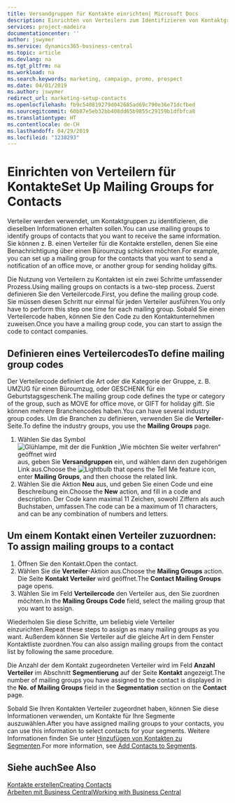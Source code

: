 ```yaml
---
title: Versandgruppen für Kontakte einrichten| Microsoft Docs
description: Einrichten von Verteilern zum Identifizieren von Kontaktgruppen, denen die gleichen Informationen zugehen sollen, z. B. Marketingkampagnen oder Promotionen.
services: project-madeira
documentationcenter: ''
author: jswymer
ms.service: dynamics365-business-central
ms.topic: article
ms.devlang: na
ms.tgt_pltfrm: na
ms.workload: na
ms.search.keywords: marketing, campaign, promo, prospect
ms.date: 04/01/2019
ms.author: jswymer
redirect_url: marketing-setup-contacts
ms.openlocfilehash: fb9c540819279d042685ad69c790e36e71dcfbed
ms.sourcegitcommit: 60b87e5eb32bb408dd65b9855c29159b1dfbfca8
ms.translationtype: HT
ms.contentlocale: de-CH
ms.lasthandoff: 04/29/2019
ms.locfileid: "1238293"
---
```

# <a name="set-up-mailing-groups-for-contacts"></a><span data-ttu-id="dd29b-103">Einrichten von Verteilern für Kontakte</span><span class="sxs-lookup"><span data-stu-id="dd29b-103">Set Up Mailing Groups for Contacts</span></span>
<span data-ttu-id="dd29b-104">Verteiler werden verwendet, um Kontaktgruppen zu identifizieren, die dieselben Informationen erhalten sollen.</span><span class="sxs-lookup"><span data-stu-id="dd29b-104">You can use mailing groups to identify groups of contacts that you want to receive the same information.</span></span> <span data-ttu-id="dd29b-105">Sie können z. B. einen Verteiler für die Kontakte erstellen, denen Sie eine Benachrichtigung über einen Büroumzug schicken möchten.</span><span class="sxs-lookup"><span data-stu-id="dd29b-105">For example, you can set up a mailing group for the contacts that you want to send a notification of an office move, or another group for sending holiday gifts.</span></span>

<span data-ttu-id="dd29b-106">Die Nutzung von Verteilern zu Kontakten ist ein zwei Schritte umfassender Prozess.</span><span class="sxs-lookup"><span data-stu-id="dd29b-106">Using mailing groups on contacts is a two-step process.</span></span> <span data-ttu-id="dd29b-107">Zuerst definieren Sie den Verteilercode.</span><span class="sxs-lookup"><span data-stu-id="dd29b-107">First, you define the mailing group code.</span></span> <span data-ttu-id="dd29b-108">Sie müssen diesen Schritt nur einmal für jeden Verteiler ausführen.</span><span class="sxs-lookup"><span data-stu-id="dd29b-108">You only have to perform this step one time for each mailing group.</span></span> <span data-ttu-id="dd29b-109">Sobald Sie einen Verteilercode haben, können Sie den Code zu den Kontaktunternehmen zuweisen.</span><span class="sxs-lookup"><span data-stu-id="dd29b-109">Once you have a mailing group code, you can start to assign the code to contact companies.</span></span>

## <a name="to-define-mailing-group-codes"></a><span data-ttu-id="dd29b-110">Definieren eines Verteilercodes</span><span class="sxs-lookup"><span data-stu-id="dd29b-110">To define mailing group codes</span></span>
<span data-ttu-id="dd29b-111">Der Verteilercode definiert die Art oder die Kategorie der Gruppe, z. B. UMZUG für einen Büroumzug, oder GESCHENK für ein Geburtstagsgeschenk.</span><span class="sxs-lookup"><span data-stu-id="dd29b-111">The mailing group code defines the type or category of the group, such as MOVE for office move, or GIFT for holiday gift.</span></span> <span data-ttu-id="dd29b-112">Sie können mehrere Branchencodes haben.</span><span class="sxs-lookup"><span data-stu-id="dd29b-112">You can have several industry group codes.</span></span> <span data-ttu-id="dd29b-113">Um die Branchen zu definieren, verwenden Sie die **Verteiler**-Seite.</span><span class="sxs-lookup"><span data-stu-id="dd29b-113">To define the industry groups, you use the **Mailing Groups** page.</span></span>

1. <span data-ttu-id="dd29b-114">Wählen Sie das Symbol ![Glühlampe, mit der die Funktion „Wie möchten Sie weiter verfahren“ geöffnet wird](media/ui-search/search_small.png "Wie möchten Sie weiter verfahren?") aus, geben Sie **Versandgruppen** ein, und wählen dann den zugehörigen Link aus.</span><span class="sxs-lookup"><span data-stu-id="dd29b-114">Choose the ![Lightbulb that opens the Tell Me feature](media/ui-search/search_small.png "Tell me what you want to do") icon, enter **Mailing Groups**, and then choose the related link.</span></span>
2. <span data-ttu-id="dd29b-115">Wählen Sie die Aktion **Neu** aus, und geben Sie einen Code und eine Beschreibung ein.</span><span class="sxs-lookup"><span data-stu-id="dd29b-115">Choose the **New** action, and fill in a code and description.</span></span> <span data-ttu-id="dd29b-116">Der Code kann maximal 11 Zeichen, sowohl Ziffern als auch Buchstaben, umfassen.</span><span class="sxs-lookup"><span data-stu-id="dd29b-116">The code can be a maximum of 11 characters, and can be any combination of numbers and letters.</span></span>

## <span data-ttu-id="dd29b-117"><a name="AssignMailGroupContact">Um einem Kontakt einen Verteiler zuzuordnen:</a></span><span class="sxs-lookup"><span data-stu-id="dd29b-117"><a name="AssignMailGroupContact"></a> To assign mailing groups to a contact</span></span>
1. <span data-ttu-id="dd29b-118">Öffnen Sie den Kontakt.</span><span class="sxs-lookup"><span data-stu-id="dd29b-118">Open the contact.</span></span>
2. <span data-ttu-id="dd29b-119">Wählen Sie die **Verteiler**-Aktion aus.</span><span class="sxs-lookup"><span data-stu-id="dd29b-119">Choose the **Mailing Groups** action.</span></span> <span data-ttu-id="dd29b-120">Die Seite **Kontakt Verteiler** wird geöffnet.</span><span class="sxs-lookup"><span data-stu-id="dd29b-120">The **Contact Mailing Groups** page opens.</span></span>
3. <span data-ttu-id="dd29b-121">Wählen Sie im Feld **Verteilercode** den Verteiler aus, den Sie zuordnen möchten.</span><span class="sxs-lookup"><span data-stu-id="dd29b-121">In the **Mailing Groups Code** field, select the mailing group that you want to assign.</span></span>

<span data-ttu-id="dd29b-122">Wiederholen Sie diese Schritte, um beliebig viele Verteiler einzurichten.</span><span class="sxs-lookup"><span data-stu-id="dd29b-122">Repeat these steps to assign as many mailing groups as you want.</span></span> <span data-ttu-id="dd29b-123">Außerdem können Sie Verteiler auf die gleiche Art in dem Fenster Kontaktliste zuordnen.</span><span class="sxs-lookup"><span data-stu-id="dd29b-123">You can also assign mailing groups from the contact list by following the same procedure.</span></span>

<span data-ttu-id="dd29b-124">Die Anzahl der dem Kontakt zugeordneten Verteiler wird im Feld **Anzahl Verteiler** im Abschnitt **Segmentierung** auf der Seite **Kontakt** angezeigt.</span><span class="sxs-lookup"><span data-stu-id="dd29b-124">The number of mailing groups you have assigned to the contact is displayed in the **No. of Mailing Groups** field in the **Segmentation** section on the **Contact** page.</span></span>

<span data-ttu-id="dd29b-125">Sobald Sie Ihren Kontakten Verteiler zugeordnet haben, können Sie diese Informationen verwenden, um Kontakte für Ihre Segmente auszuwählen.</span><span class="sxs-lookup"><span data-stu-id="dd29b-125">After you have assigned mailing groups to your contacts, you can use this information to select contacts for your segments.</span></span> <span data-ttu-id="dd29b-126">Weitere Informationen finden Sie unter [Hinzufügen von Kontakten zu Segmenten](marketing-add-contact-segment.md).</span><span class="sxs-lookup"><span data-stu-id="dd29b-126">For more information, see [Add Contacts to Segments](marketing-add-contact-segment.md).</span></span>

## <a name="see-also"></a><span data-ttu-id="dd29b-127">Siehe auch</span><span class="sxs-lookup"><span data-stu-id="dd29b-127">See Also</span></span>
[<span data-ttu-id="dd29b-128">Kontakte erstellen</span><span class="sxs-lookup"><span data-stu-id="dd29b-128">Creating Contacts</span></span>](marketing-create-contact-companies.md)  
[<span data-ttu-id="dd29b-129">Arbeiten mit Business Central</span><span class="sxs-lookup"><span data-stu-id="dd29b-129">Working with Business Central</span></span>](ui-work-product.md)

